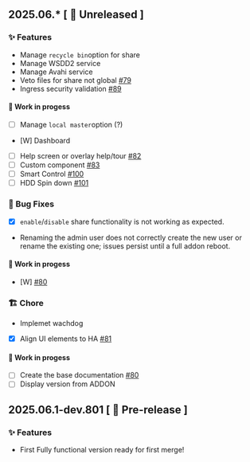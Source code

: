 ## 2025.06.* [ 🚧 Unreleased ]

###  ✨ Features
- Manage `recycle bin`option for share
- Manage WSDD2 service
- Manage Avahi service
- Veto files for share not global [#79](https://github.com/dianlight/srat/issues/79)
- Ingress security validation [#89](https://github.com/dianlight/srat/issues/89)
#### __🚧 Work in progess__
- [ ] Manage `local master`option (?)
- [W] Dashboard
- [ ] Help screen or overlay help/tour [#82](https://github.com/dianlight/srat/issues/82)
- [ ] Custom component [#83](https://github.com/dianlight/srat/issues/83)
- [ ] Smart Control [#100](https://github.com/dianlight/srat/issues/100)
- [ ] HDD Spin down [#101](https://github.com/dianlight/srat/issues/101)

###  🐛 Bug Fixes
- [X] `enable`/`disable` share functionality is not working as expected.
- Renaming the admin user does not correctly create the new user or rename the existing one; issues persist until a full addon reboot.
#### __🚧 Work in progess__
- [W]  [#80](https://github.com/dianlight/srat/issues/85)

### 🏗 Chore
- Implemet wachdog
- [x] Align UI elements to HA [#81](https://github.com/dianlight/srat/issues/81)
#### __🚧 Work in progess__
- [ ] Create the base documentation [#80](https://github.com/dianlight/srat/issues/80)
- [ ] Display version from ADDON

## 2025.06.1-dev.801 [ 🧪 Pre-release ]

###  ✨ Features
- First Fully functional version ready for first merge!
